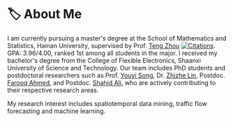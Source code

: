 # 🏷 About Me

I am currently pursuing a master's degree at the School of Mathematics and Statistics, Hainan University, supervised by Prof. [Teng Zhou](https://scs.hainanu.edu.cn/info/1052/3112.htm) [![Citations](https://img.shields.io/endpoint?logo=Google%20Scholar&url=https%3A%2F%2Fcdn.jsdelivr.net%2Fgh%2Fyuchaozhi%2Fyuchaozhi.github.io@google-scholar-stats%2Fgs_data_shieldsio.json&labelColor=f6f6f6&color=9cf&style=flat&label=citations)](https://scholar.google.com/citations?user=oQIF23YAAAAJ). GPA: 3.96/4.00, ranked 1st among all students in the major. I received my bachelor's degree from the College of Flexible Electronics, Shaanxi University of Science and Technology. Our team includes PhD students and postdoctoral researchers such as Prof. [Youyi Song](https://scholar.google.com/citations?user=gSzHVNkAAAAJ), Dr. [Zhizhe Lin](https://scholar.google.com/citations?user=j2aV91UAAAAJ), Postdoc. [Farooq Ahmed](https://scholar.google.com/citations?user=bTVezlQAAAAJ), and Postdoc. [Shahid Ali](https://scholar.google.com/citations?user=B3jovoIAAAAJ), who are actively contributing to their respective research areas.

My research interest includes spatiotemporal data mining, traffic flow forecasting and machine learning.
